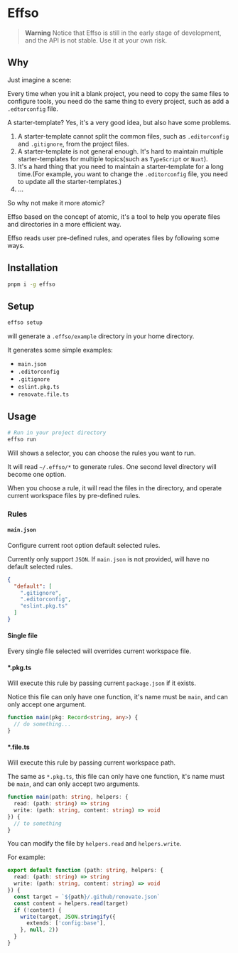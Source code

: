 # Effso

> **Warning**
> Notice that Effso is still in the early stage of development, and the API is not stable. Use it at your own risk.

## Why

Just imagine a scene:

Every time when you init a blank project, you need to copy the same files to configure tools, you need do the same thing to every project, such as add a `.edtorconfig` file.

A starter-template? Yes, it's a very good idea, but also have some problems.

1. A starter-template cannot split the common files, such as `.editorconfig` and `.gitignore`, from the project files.
2. A starter-template is not general enough. It's hard to maintain multiple starter-templates for multiple topics(such as `TypeScript` or `Nuxt`).
3. It's a hard thing that you need to maintain a starter-template for a long time.(For example, you want to change the `.editorconfig` file, you need to update all the starter-templates.)
4. ...

So why not make it more atomic?

Effso based on the concept of atomic, it's a tool to help you operate files and directories in a more efficient way.

Effso reads user pre-defined rules, and operates files by following some ways.

## Installation

```bash
pnpm i -g effso
```

## Setup

```bash
effso setup
```

will generate a `.effso/example` directory in your home directory.

It generates some simple examples:

- `main.json`
- `.editorconfig`
- `.gitignore`
- `eslint.pkg.ts`
- `renovate.file.ts`

## Usage

```bash
# Run in your project directory
effso run
```

Will shows a selector, you can choose the rules you want to run.

It will read `~/.effso/*` to generate rules. One second level directory will become one option.

When you choose a rule, it will read the files in the directory, and operate current workspace files by pre-defined rules.

### Rules

#### `main.json`

Configure current root option default selected rules.

Currently only support `JSON`. If `main.json` is not provided, will have no default selected rules.

```json
{
  "default": [
    ".gitignore",
    ".editorconfig",
    "eslint.pkg.ts"
  ]
}
```

#### Single file

Every single file selected will overrides current workspace file.

#### *.pkg.ts

Will execute this rule by passing current `package.json` if it exists.

Notice this file can only have one function, it's name must be `main`, and can only accept one argument.

```ts
function main(pkg: Record<string, any>) {
  // do something...
}
```

#### *.file.ts

Will execute this rule by passing current workspace path.

The same as `*.pkg.ts`, this file can only have one function, it's name must be `main`, and can only accept two arguments.

```ts
function main(path: string, helpers: {
  read: (path: string) => string
  write: (path: string, content: string) => void
}) {
  // to something
}
```

You can modify the file by `helpers.read` and `helpers.write`.

For example:

```ts
export default function (path: string, helpers: {
  read: (path: string) => string
  write: (path: string, content: string) => void
}) {
  const target = `${path}/.github/renovate.json`
  const content = helpers.read(target)
  if (!content) {
    write(target, JSON.stringify({
      extends: ['config:base'],
    }, null, 2))
  }
}
```
